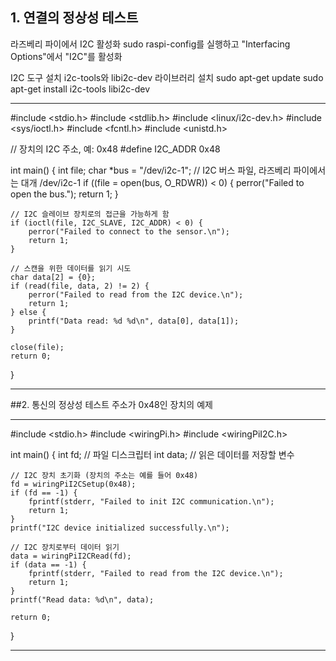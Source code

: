 ## 1. 연결의 정상성 테스트
라즈베리 파이에서 I2C 활성화
sudo raspi-config를 실행하고 "Interfacing Options"에서 "I2C"를 활성화

I2C 도구 설치
i2c-tools와 libi2c-dev 라이브러리 설치
sudo apt-get update
sudo apt-get install i2c-tools libi2c-dev

***
#include <stdio.h>
#include <stdlib.h>
#include <linux/i2c-dev.h>
#include <sys/ioctl.h>
#include <fcntl.h>
#include <unistd.h>

// 장치의 I2C 주소, 예: 0x48
#define I2C_ADDR 0x48

int main() {
    int file;
    char *bus = "/dev/i2c-1"; // I2C 버스 파일, 라즈베리 파이에서는 대개 /dev/i2c-1
    if ((file = open(bus, O_RDWR)) < 0) {
        perror("Failed to open the bus.");
        return 1;
    }
    
    // I2C 슬레이브 장치로의 접근을 가능하게 함
    if (ioctl(file, I2C_SLAVE, I2C_ADDR) < 0) {
        perror("Failed to connect to the sensor.\n");
        return 1;
    }

    // 스캔을 위한 데이터를 읽기 시도
    char data[2] = {0};
    if (read(file, data, 2) != 2) {
        perror("Failed to read from the I2C device.\n");
        return 1;
    } else {
        printf("Data read: %d %d\n", data[0], data[1]);
    }

    close(file);
    return 0;
}
***

##2. 통신의 정상성 테스트
주소가 0x48인 장치의 예제
***
#include <stdio.h>
#include <wiringPi.h>
#include <wiringPiI2C.h>

int main() {
    int fd;  // 파일 디스크립터
    int data;  // 읽은 데이터를 저장할 변수

    // I2C 장치 초기화 (장치의 주소는 예를 들어 0x48)
    fd = wiringPiI2CSetup(0x48);
    if (fd == -1) {
        fprintf(stderr, "Failed to init I2C communication.\n");
        return 1;
    }
    printf("I2C device initialized successfully.\n");

    // I2C 장치로부터 데이터 읽기
    data = wiringPiI2CRead(fd);
    if (data == -1) {
        fprintf(stderr, "Failed to read from the I2C device.\n");
        return 1;
    }
    printf("Read data: %d\n", data);

    return 0;
}
***
